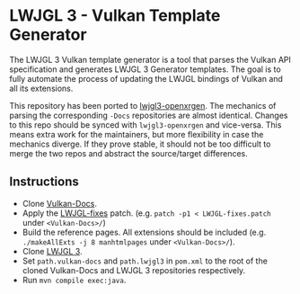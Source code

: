 LWJGL 3 - Vulkan Template Generator
===================================

The LWJGL 3 Vulkan template generator is a tool that parses the Vulkan API
specification and generates LWJGL 3 Generator templates. The goal is to
fully automate the process of updating the LWJGL bindings of Vulkan and all
its extensions.

This repository has been ported to [lwjgl3-openxrgen](https://github.com/LWJGL/lwjgl3-openxrgen).
The mechanics of parsing the corresponding `-Docs` repositories are almost identical.
Changes to this repo should be synced with `lwjgl3-openxrgen` and vice-versa.
This means extra work for the maintainers, but more flexibility in case the mechanics diverge.
If they prove stable, it should not be too difficult to merge the two repos and abstract the source/target differences.

Instructions
------------

- Clone [Vulkan-Docs](https://github.com/KhronosGroup/Vulkan-Docs.git).
- Apply the [LWJGL-fixes](https://github.com/LWJGL/lwjgl3-vulkangen/blob/master/LWJGL-fixes.patch) patch. (e.g. `patch -p1 < LWJGL-fixes.patch` under `<Vulkan-Docs>/`)
- Build the reference pages. All extensions should be included (e.g. `./makeAllExts -j 8 manhtmlpages` under `<Vulkan-Docs>/`).
- Clone [LWJGL 3](https://github.com/LWJGL/lwjgl3.git).
- Set `path.vulkan-docs` and `path.lwjgl3` in `pom.xml` to the root of the cloned Vulkan-Docs and LWJGL 3 repositories respectively.
- Run `mvn compile exec:java`.
